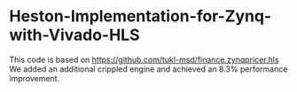 # Heston-Implementation-for-Zynq-with-Vivado-HLS
This code is based on https://github.com/tukl-msd/finance.zynqpricer.hls <br/>
We added an additional crippled engine and achieved an 8.3% performance improvement. 
